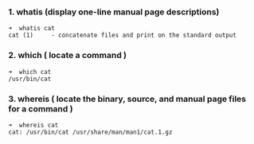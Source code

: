 ### 1. whatis (display one-line manual page descriptions)
```
➜  whatis cat
cat (1)     - concatenate files and print on the standard output
```
### 2. which ( locate a command )
```
➜  which cat
/usr/bin/cat
```
### 3. whereis ( locate the binary, source, and manual page files for a command )
```
➜  whereis cat
cat: /usr/bin/cat /usr/share/man/man1/cat.1.gz
```

